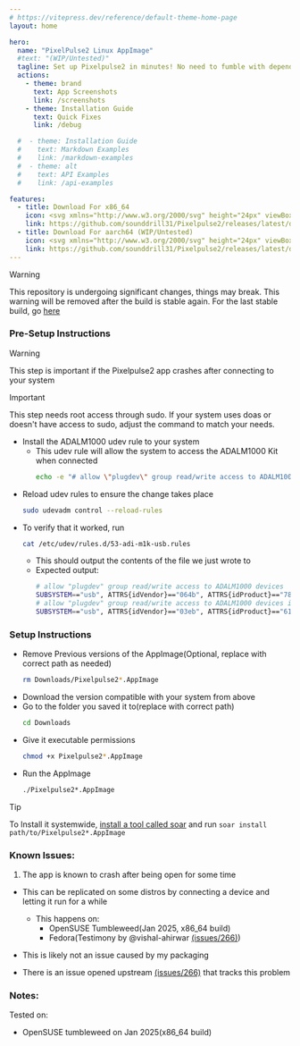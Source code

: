 ```yaml
---
# https://vitepress.dev/reference/default-theme-home-page
layout: home

hero:
  name: "PixelPulse2 Linux AppImage"
  #text: "(WIP/Untested)"
  tagline: Set up Pixelpulse2 in minutes! No need to fumble with dependencies before class
  actions:
    - theme: brand
      text: App Screenshots
      link: /screenshots
    - theme: Installation Guide
      text: Quick Fixes
      link: /debug

  #  - theme: Installation Guide
  #    text: Markdown Examples
  #    link: /markdown-examples
  #  - theme: alt
  #    text: API Examples
  #    link: /api-examples

features:
  - title: Download For x86_64
    icon: <svg xmlns="http://www.w3.org/2000/svg" height="24px" viewBox="0 -960 960 960" width="24px" fill="#6a5acd"><path d="M480-320 280-520l56-58 104 104v-326h80v326l104-104 56 58-200 200ZM240-160q-33 0-56.5-23.5T160-240v-120h80v120h480v-120h80v120q0 33-23.5 56.5T720-160H240Z"/></svg>
    link: https://github.com/sounddrill31/Pixelpulse2/releases/latest/download/Pixelpulse2-test-anylinux-x86_64.AppImage
  - title: Download For aarch64 (WIP/Untested) 
    icon: <svg xmlns="http://www.w3.org/2000/svg" height="24px" viewBox="0 -960 960 960" width="24px" fill="#6a5acd"><path d="M791-55 686-160H240q-33 0-56.5-23.5T160-240v-120h80v120h366L503-343l-23 23-200-200 23-23L55-791l57-57 736 736-57 57ZM617-457l-57-57 64-64 56 58-63 63Zm-97-97-80-80v-166h80v246Zm280 280-80-80v-6h80v86Z"/></svg>
    link: https://github.com/sounddrill31/Pixelpulse2/releases/latest/download/Pixelpulse2-test-anylinux-aarch64.AppImage
---
```


> [!WARNING]
> This repository is undergoing significant changes, things may break. This warning will be removed after the build is stable again. For the last stable build, go [here](https://github.com/sounddrill31/Pixelpulse2/releases/download/12639488881/Pixelpulse2-1.0-x86_64.AppImage)


### Pre-Setup Instructions
> [!WARNING]
> This step is important if the Pixelpulse2 app crashes after connecting to your system

> [!IMPORTANT]
> This step needs root access through sudo. If your system uses doas or doesn't have access to sudo, adjust the command to match your needs.

- Install the ADALM1000 udev rule to your system
  - This udev rule will allow the system to access the ADALM1000 Kit when connected 
    ```bash
    echo -e "# allow \"plugdev\" group read/write access to ADALM1000 devices\nSUBSYSTEM==\"usb\", ATTRS{idVendor}==\"064b\", ATTRS{idProduct}==\"784c\", MODE=\"0664\", GROUP=\"plugdev\", TAG+=\"uaccess\"\n# allow \"plugdev\" group read/write access to ADALM1000 devices in SAM-BA mode\nSUBSYSTEM==\"usb\", ATTRS{idVendor}==\"03eb\", ATTRS{idProduct}==\"6124\", MODE=\"0664\", GROUP=\"plugdev\", TAG+=\"uaccess\"" | sudo tee /etc/udev/rules.d/53-adi-m1k-usb.rules
    ```
-   Reload udev rules to ensure the change takes place
    ```bash
    sudo udevadm control --reload-rules
    ```
- To verify that it worked, run
    ```bash
    cat /etc/udev/rules.d/53-adi-m1k-usb.rules
    ```
  - This should output the contents of the file we just wrote to
  - Expected output:
    ```bash
    # allow "plugdev" group read/write access to ADALM1000 devices
    SUBSYSTEM=="usb", ATTRS{idVendor}=="064b", ATTRS{idProduct}=="784c", MODE="0664", GROUP="plugdev", TAG+="uaccess"
    # allow "plugdev" group read/write access to ADALM1000 devices in SAM-BA mode
    SUBSYSTEM=="usb", ATTRS{idVendor}=="03eb", ATTRS{idProduct}=="6124", MODE="0664", GROUP="plugdev", TAG+="uaccess"
    ```

### Setup Instructions
- Remove Previous versions of the AppImage(Optional, replace with correct path as needed)
  ```bash
  rm Downloads/Pixelpulse2*.AppImage
  ```
- Download the version compatible with your system from above
- Go to the folder you saved it to(replace with correct path)
  ```bash
  cd Downloads
  ```
- Give it executable permissions
  ```bash
  chmod +x Pixelpulse2*.AppImage
  ```
- Run the AppImage
  ```bash
  ./Pixelpulse2*.AppImage
  ```

> [!TIP]
> To Install it systemwide, [install a tool called soar](https://soar.qaidvoid.dev/installation) and run `soar install path/to/Pixelpulse2*.AppImage`

### Known Issues:
1. The app is known to crash after being open for some time
  - This can be replicated on some distros by connecting a device and letting it run for a while
    - This happens on:
      - OpenSUSE Tumbleweed(Jan 2025, x86_64 build)
      - Fedora(Testimony by @vishal-ahirwar [(issues/266)](https://github.com/analogdevicesinc/Pixelpulse2/issues/266#issuecomment-2563701732))
      
  - This is likely not an issue caused by my packaging
  - There is an issue opened upstream [(issues/266)](https://github.com/analogdevicesinc/Pixelpulse2/issues/266) that tracks this problem

### Notes:
Tested on:
- OpenSUSE tumbleweed on Jan 2025(x86_64 build)
